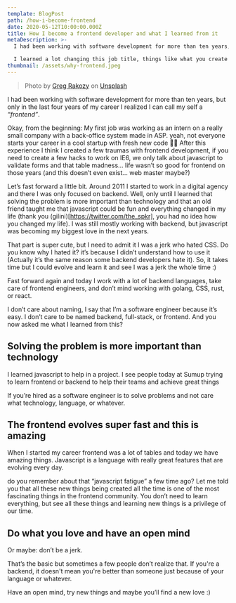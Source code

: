 ```yaml
---
template: BlogPost
path: /how-i-become-frontend
date: 2020-05-12T10:00:00.000Z
title: How I become a frontend developer and what I learned from it
metaDescription: >-
  I had been working with software development for more than ten years, but only in the last four years of my career I realized I can call my self a frontend.

  I learned a lot changing this job title, things like what you create is more important than technology.
thumbnail: /assets/why-frontend.jpeg
---
```


> Photo by [Greg Rakozy](https://unsplash.com/@grakozy) on [Unsplash](https://unsplash.com/photos/vw3Ahg4x1tY)

I had been working with software development for more than ten years, but only in the last four years of my career I realized I can call my self a _“frontend”_.

Okay, from the beginning: My first job was working as an intern on a really small company with a back-office system made in ASP. yeah, not everyone starts your career in a cool startup with fresh new code 🤷‍♂️ After this experience I think I created a few traumas with frontend development, if you need to create a few hacks to work on IE6, we only talk about javascript to validate forms and that table madness… life wasn’t so good for frontend on those years (and this doesn’t even exist… web master maybe?)

Let’s fast forward a little bit. Around 2011 I started to work in a digital agency and there I was only focused on backend. Well, only until I learned that solving the problem is more important than technology  and that an old friend taught me that javascript could be fun and everything changed in my life (thank you (gilini)[https://twitter.com/the_spkr], you had no idea how you changed my life). I was still mostly working with backend, but javascript was becoming my biggest love in the next years.

That part is super cute, but I need to admit it I was a jerk who hated CSS. Do you know why I hated it? it’s because I didn’t understand how to use it (Actually it’s the same reason some backend developers hate it). So, it takes time but I could evolve and learn it and see I was a jerk the whole time :)

Fast forward again and today I work with a lot of backend languages, take care of frontend engineers, and don’t mind working with golang, CSS, rust, or react.

I don’t care about naming, I say that I’m a software engineer because it’s easy. I don’t care to be named backend, full-stack, or frontend. And you now asked me what I learned from this?

## Solving the problem is more important than technology

I learned javascript to help in a project. I see people today at Sumup trying to learn frontend or backend to help their teams and achieve great things

If you’re hired as a software engineer is to solve problems and not care what technology, language, or whatever.

## The frontend evolves super fast and this is amazing

When I started my career frontend was a lot of tables and today we have amazing things. Javascript is a language with really great features that are evolving every day.

do you remember about that “javascript fatigue” a few time ago? Let me told you that all these new things being created all the time is one of the most fascinating things in the frontend community. You don’t need to learn everything, but see all these things and learning new things is a privilege of our time.

## Do what you love and have an open mind

Or maybe: don’t be a jerk.

That’s the basic but sometimes a few people don’t realize that. If you're a backend, it doesn't mean you're better than someone just because of your language or whatever.

Have an open mind, try new things and maybe you’ll find a new love :)
